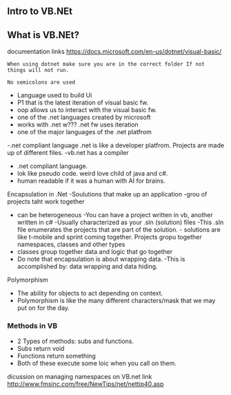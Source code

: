 ## Intro to VB.NEt
## What is VB.NEt?

documentation links
https://docs.microsoft.com/en-us/dotnet/visual-basic/

    When using dotnet make sure you are in the correct folder If not things will not run.

    No semicolons are used

- Language used to build Ui
- P1 that is the latest iteration of visual basic fw.
- oop allows us to interact with the visual basic fw.
- one of the .net languages created by microsoft
- works with .net w??? .net fw uses iteration
- one of the major languages of the .net platfrom

-.net compliant language
   .net is like a developer platfrom.
Projects are made up of different files.
-vb.net has a compiler
- .net compliant language.
- lok like pseudo code.
   weird love child of java and c#.
- human readable if it was a human with AI for brains.

Encapsulation in .Net
-Soulutions that make up an application
   -grou of projects taht work together
   - can be heterogeneous
      -You can have a project written in vb, another written in c#
      -Usually characterized as your .sln (solution) files
         -This .sln file enumerates the projects that are part of the solution.
         - solutions are like t-mobile and sprint coming together.
   Projects gropu together namespaces, classes and other types
   - classes group together data and logic that go together 
   - Do note that encapsulation is about wrapping data.
      -This is accomplished by: data wrapping and data hiding.

Polymorphism
- The ability for objects to act depending on context.
- Polymorphism is like the many different characters/mask that we may put on for the day.

### Methods in VB
- 2 Types of methods: subs and functions.
- Subs return void
- Functions return something 
- Both of these execute some loic when you call on them.


dicussion on managing namespaces on VB.net link
http://www.fmsinc.com/free/NewTips/net/nettip40.asp
